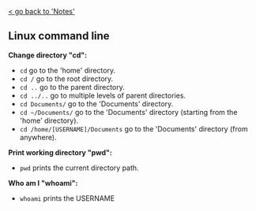 [< go back to 'Notes'](https://github.com/Alienxk/Notes)

## Linux command line

**Change directory "cd":**
- `cd` go to the 'home' directory.
- `cd /` go to the root directory.
- `cd ..` go to the parent directory.
- `cd ../..` go to multiple levels of parent directories.
- `cd Documents/` go to the 'Documents' directory.
- `cd ~/Documents/` go to the 'Documents' directory (starting from the 'home' directory).
- `cd /home/[USERNAME]/Documents` go to the 'Documents' directory (from anywhere).

**Print working directory "pwd":**
- `pwd` prints the current directory path.

**Who am I "whoami":**
- `whoami` prints the USERNAME
